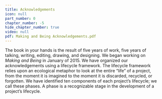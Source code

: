 ```yaml
---
title: Acknowledgements
icon: null
part_number: 0
chapter_number: -5
hide_chapter_number: true
video: null
pdf: Making and Being Acknowledgements.pdf
---
```


The book in your hands is the result of five years of work, five years of talking, writing, editing, drawing, and designing. We began working on _Making and Being_ in January of 2015. We have organized our acknowledgements using a lifecycle framework. The lifecycle framework relies upon an ecological metaphor to look at the entire “life” of a project, from the moment it is imagined to the moment it is discarded, recycled, or forgotten. We have identified ten components of each project’s lifecycle; we call these phases. A phase is a recognizable stage in the development of a project’s lifecycle.